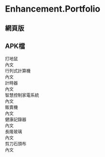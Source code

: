 
# Enhancement.Portfolio
<meta name="viewport" content="width=device-width, initial-scale=1">
<link rel="stylesheet" href="main.css">

<div class="grid-container">
  <div class="item1">
    <h2>網頁版</h2>
  </div>
  <div class="item2">
    <h2>APK檔</h2>
  </div>
  <div class="item3">打地鼠 <div class="hover3">內文</div>
  </div>
  <div class="item4">行列式計算機 <div class="hover4">內文</div>
  </div>
  <div class="item5">計時器 <div class="hover5">內文</div>
  </div>
  <div class="item6">智慧控制家電系統 <div class="hover6">內文</div>
  </div>
  <div class="item7">販賣機 <div class="hover7">內文</div>
  </div>
  <div class="item8">健康記錄器 <div class="hover8">內文</div>
  </div>
  <div class="item9">長隆玻璃 <div class="hover9">內文</div>
  </div>
  <div class="item10">剪刀石頭布 <div class="hover10">內文</div>
  </div>

</div>
